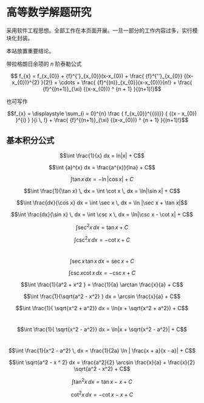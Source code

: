 # 高等数学解题研究


采用软件工程思想。全部工作在本页面开展。一旦一部分的工作内容过多，实行模块化封装。

本站放置重要结论。



带拉格朗日余项的 $n$ 阶泰勒公式

$$ f_{x} = f_{x_{0}} + {f}^{'}_{x_{0}}(x-x_{0}) + \frac{ {f}^{''}_{x_{0}} {(x-x_{0})}^{2} }{2!} + \cdots + \frac{ {f}^{(n)}_{x_{0}}(x-x_{0})}{n!} + \frac{ {f}^{(n+1)}_{\xi} {(x-x_{0})} ^ {n + 1} }{(n+1)!}$$

也可写作

$$f_{x} = \displaystyle \sum_{i = 0}^{n} \frac { f_{x_{0}}^{{(i)}} { {(x - x_{0}) }^{i} } }{i \, !} + \frac{ {f}^{(n+1)}_{\xi} {(x-x_{0})} ^ {n + 1} }{(n+1)!}$$

## 基本积分公式

$$\int \frac{1}{x} dx = ln|x| + C$$

$$\int {a}^{x} dx = \frac{a^{x}}{lna} + C$$

$$\int \tan x \,dx = - \ln|\cos x| + C$$

$$\int \frac{1}{\tan x} \, dx = \int \cot x \, dx = \ln|\sin x| + C$$

$$\int \frac{dx}{\cos x} dx = \int \sec x \, dx = \ln |\sec x + \tan x|$$

$$\int \frac{dx}{\sin x} \, dx = \int \csc x \, dx = \ln|\csc x - \cot x| + C$$

$$\int \sec^{2} x \, dx = \tan x + C$$

$$\int \csc^{2} x \, dx = - \cot x + C$$​

$$\int \sec x \, \tan x \,dx = \sec x + C$$

$$\int \csc x \cot x \, dx = - \csc x + C$$

$$\int \frac{1}{a^2 + x^2 } = \frac{1}{a} \arctan \frac{x}{a} + C$$

$$\int \frac{1}{\sqrt{a^2 - x^2} } dx = \arcsin \frac{x}{a} + C$$

$$\int \frac{1}{ \sqrt{x^2 + a^2}} dx = \ln(x + \sqrt{x^2 + a^2}) + C$$​

$$\int \frac{1}{ \sqrt{x^2 - a^2}} dx = \ln|x + \sqrt{x^2 - a^2}| + C$$​

$$\int \frac{1}{x^2 - a^2} \, dx = \frac{1}{2a} \ln | \frac{x + a}{x - a}| + C$$

$$\int \sqrt{a^2 - x ^ 2} dx = \frac{a^2}{2} \arcsin \frac{x}{a} + \frac{x}{2} \sqrt{a^2 - x^2} + C$$

$$\int \tan^2 x \, dx = \tan x - x + C$$

$$\cot^2 x \, dx = - \cot x - x + C$$

